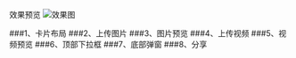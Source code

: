 效果预览
![效果图](https://upload-images.jianshu.io/upload_images/1009301-4fcfc0d38484efac.gif?imageMogr2/auto-orient/strip)

###1、卡片布局
###2、上传图片
###3、图片预览
###4、上传视频
###5、视频预览
###6、顶部下拉框
###7、底部弹窗
###8、分享
